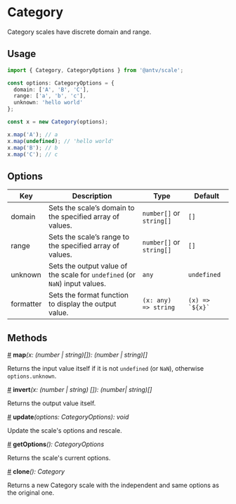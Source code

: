 # Category

Category scales have discrete domain and range.

## Usage

```ts
import { Category, CategoryOptions } from '@antv/scale';

const options: CategoryOptions = {
  domain: ['A', 'B', 'C'],
  range: ['a', 'b', 'c'],
  unknown: 'hello world'
};

const x = new Category(options);

x.map('A'); // a
x.map(undefined); // 'hello world'
x.map('B'); // b
x.map('C'); // c
```

## Options

| Key | Description | Type | Default|  
| ----| ----------- | -----| -------|
| domain | Sets the scale’s domain to the specified array of values. | `number[]` or `string[]` | `[]` |
| range | Sets the scale’s range to the specified array of values. | `number[]` or `string[]` | `[]` |
| unknown | Sets the output value of the scale for `undefined` (or `NaN`) input values. | `any` | `undefined` |
| formatter | Sets the format function to display the output value. | `(x: any) => string` | ```(x) => `${x}` ```|

## Methods

<a name="category_map" href="#category_map">#</a> **map**<i>(x: (number | string)[]): (number | string)[]</i>

Returns the input value itself if it is not `undefined` (or `NaN`), otherwise `options.unknown`.

<a name="category_invert" href="#category_invert">#</a> **invert**<i>(x: (number | string) []): (number| string)[]</i>

Returns the output value itself.

<a name="category_update" href="#category_update">#</a> **update**<i>(options: CategoryOptions): void</i>

Update the scale's options and rescale.

<a name="category_getOptions" href="#category_getOptions">#</a> **getOptions**<i>(): CategoryOptions</i>

Returns the scale's current options.

<a name="category_clone" href="#category_clone">#</a> **clone**<i>(): Category</i>

Returns a new Category scale with the independent and same options as the original one.
